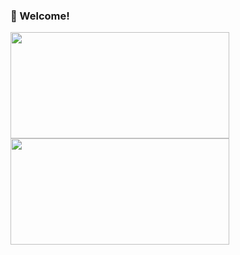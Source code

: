 ### 👋 Welcome! 
<a href="https://github.com/anuraghazra/github-readme-stats">
  <img height=170px width=350px align="center" src="https://github-readme-stats.vercel.app/api?username=wuleds&theme=transparent"/>
</a>
<a href="https://github.com/anuraghazra/github-readme-stats">
  <img height=170px width=350px align="center" src="https://github-readme-stats.vercel.app/api/wakatime?username=wule"/>
</a>
